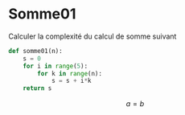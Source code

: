 # Somme01

Calculer la complexité du calcul de somme suivant

```python
def somme01(n):
    s = 0
    for i in range(5):
        for k in range(n):
            s = s + i*k
    return s
```

$$
a = b
$$

